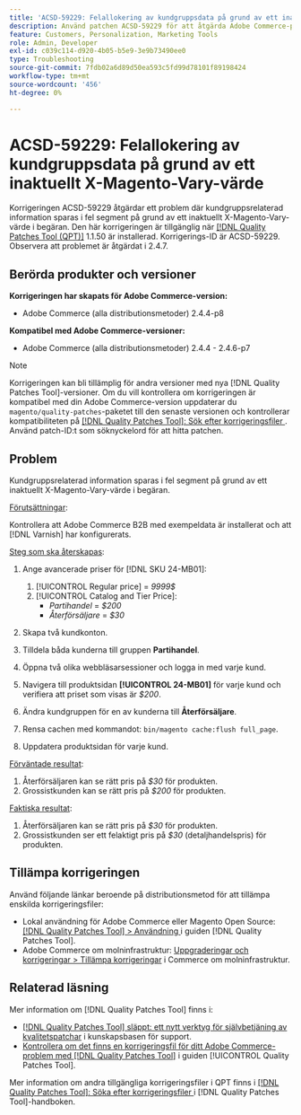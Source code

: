 ```yaml
---
title: 'ACSD-59229: Felallokering av kundgruppsdata på grund av ett inaktuellt X-Magento-Vary-värde'
description: Använd patchen ACSD-59229 för att åtgärda Adobe Commerce-problemet där kundgruppsrelaterad information sparas i fel segment på grund av ett inaktuellt X-Magento-Vary-värde i begäran.
feature: Customers, Personalization, Marketing Tools
role: Admin, Developer
exl-id: c039c114-d920-4b05-b5e9-3e9b73490ee0
type: Troubleshooting
source-git-commit: 7fdb02a6d89d50ea593c5fd99d78101f89198424
workflow-type: tm+mt
source-wordcount: '456'
ht-degree: 0%

---
```


# ACSD-59229: Felallokering av kundgruppsdata på grund av ett inaktuellt X-Magento-Vary-värde

Korrigeringen ACSD-59229 åtgärdar ett problem där kundgruppsrelaterad information sparas i fel segment på grund av ett inaktuellt X-Magento-Vary-värde i begäran. Den här korrigeringen är tillgänglig när [[!DNL Quality Patches Tool (QPT)]](https://experienceleague.adobe.com/sv/docs/commerce-operations/tools/quality-patches-tool/quality-patches-tool-to-self-serve-quality-patches) 1.1.50 är installerad. Korrigerings-ID är ACSD-59229. Observera att problemet är åtgärdat i 2.4.7.

## Berörda produkter och versioner

**Korrigeringen har skapats för Adobe Commerce-version:**

* Adobe Commerce (alla distributionsmetoder) 2.4.4-p8

**Kompatibel med Adobe Commerce-versioner:**

* Adobe Commerce (alla distributionsmetoder) 2.4.4 - 2.4.6-p7

>[!NOTE]
>
>Korrigeringen kan bli tillämplig för andra versioner med nya [!DNL Quality Patches Tool]-versioner. Om du vill kontrollera om korrigeringen är kompatibel med din Adobe Commerce-version uppdaterar du `magento/quality-patches`-paketet till den senaste versionen och kontrollerar kompatibiliteten på [[!DNL Quality Patches Tool]: Sök efter korrigeringsfiler ](https://experienceleague.adobe.com/tools/commerce-quality-patches/index.html?lang=sv-SE). Använd patch-ID:t som söknyckelord för att hitta patchen.

## Problem

Kundgruppsrelaterad information sparas i fel segment på grund av ett inaktuellt X-Magento-Vary-värde i begäran.

<u>Förutsättningar</u>:

Kontrollera att Adobe Commerce B2B med exempeldata är installerat och att [!DNL Varnish] har konfigurerats.

<u>Steg som ska återskapas</u>:

1. Ange avancerade priser för [!DNL SKU 24-MB01]:
   1. [!UICONTROL Regular price] = *9999$*
   1. [!UICONTROL Catalog and Tier Price]:
      * *Partihandel* = *$200*
      * *Återförsäljare* = *$30*

1. Skapa två kundkonton.
1. Tilldela båda kunderna till gruppen **Partihandel**.
1. Öppna två olika webbläsarsessioner och logga in med varje kund.
1. Navigera till produktsidan **[!UICONTROL 24-MB01]** för varje kund och verifiera att priset som visas är *$200*.
1. Ändra kundgruppen för en av kunderna till **Återförsäljare**.
1. Rensa cachen med kommandot: `bin/magento cache:flush full_page`.
1. Uppdatera produktsidan för varje kund.

<u>Förväntade resultat</u>:

1. Återförsäljaren kan se rätt pris på *$30* för produkten.
1. Grossistkunden kan se rätt pris på *$200* för produkten.

<u>Faktiska resultat</u>:

1. Återförsäljaren kan se rätt pris på *$30* för produkten.
1. Grossistkunden ser ett felaktigt pris på *$30* (detaljhandelspris) för produkten.

## Tillämpa korrigeringen

Använd följande länkar beroende på distributionsmetod för att tillämpa enskilda korrigeringsfiler:

* Lokal användning för Adobe Commerce eller Magento Open Source: [[!DNL Quality Patches Tool] > Användning ](/help/tools/quality-patches-tool/usage.md) i guiden [!DNL Quality Patches Tool].
* Adobe Commerce om molninfrastruktur: [Uppgraderingar och korrigeringar > Tillämpa korrigeringar](https://experienceleague.adobe.com/docs/commerce-cloud-service/user-guide/develop/upgrade/apply-patches.html?lang=sv-SE) i Commerce om molninfrastruktur.

## Relaterad läsning

Mer information om [!DNL Quality Patches Tool] finns i:

* [[!DNL Quality Patches Tool] släppt: ett nytt verktyg för självbetjäning av kvalitetspatchar](https://experienceleague.adobe.com/sv/docs/commerce-operations/tools/quality-patches-tool/quality-patches-tool-to-self-serve-quality-patches) i kunskapsbasen för support.
* [Kontrollera om det finns en korrigeringsfil för ditt Adobe Commerce-problem med  [!DNL Quality Patches Tool]](/help/tools/quality-patches-tool/patches-available-in-qpt/check-patch-for-magento-issue-with-magento-quality-patches.md) i guiden [!UICONTROL Quality Patches Tool].


Mer information om andra tillgängliga korrigeringsfiler i QPT finns i [[!DNL Quality Patches Tool]: Söka efter korrigeringsfiler ](https://experienceleague.adobe.com/tools/commerce-quality-patches/index.html?lang=sv-SE) i [!DNL Quality Patches Tool]-handboken.
